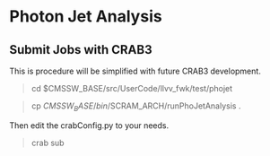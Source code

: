 # Photon Jet Analysis

## Submit Jobs with CRAB3

This is procedure will be simplified with future CRAB3 development. 

> cd $CMSSW_BASE/src/UserCode/llvv_fwk/test/phojet

> cp $CMSSW_BASE/bin/$SCRAM_ARCH/runPhoJetAnalysis .

Then edit the crabConfig.py to your needs.

> crab sub


